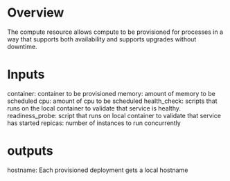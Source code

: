# Overview

The compute resource allows compute to be provisioned for processes in a way that
supports both availability and supports upgrades without downtime.

# Inputs

container: container to be provisioned
memory: amount of memory to be scheduled
cpu: amount of cpu to be scheduled
health_check: scripts that runs on the local container to validate that service is healthy.
readiness_probe: script that runs on local container to validate that service has started
repicas: number of instances to run concurrently

# outputs

hostname: Each provisioned deployment gets a local hostname
